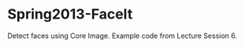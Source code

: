 Spring2013-FaceIt
=================

Detect faces using Core Image.  Example code from Lecture Session 6.

